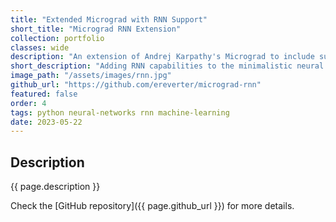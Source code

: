 ```yaml
---
title: "Extended Micrograd with RNN Support"
short_title: "Micrograd RNN Extension"
collection: portfolio
classes: wide
description: "An extension of Andrej Karpathy's Micrograd to include support for Recurrent Neural Networks (RNNs) in addition to standard neural networks. This project provides a minimalistic yet powerful way to understand and experiment with RNNs."
short_description: "Adding RNN capabilities to the minimalistic neural network framework, Micrograd."
image_path: "/assets/images/rnn.jpg"
github_url: "https://github.com/ereverter/micrograd-rnn"
featured: false
order: 4
tags: python neural-networks rnn machine-learning
date: 2023-05-22
---
```


Description
-----------
{{ page.description }}

Check the [GitHub repository]({{ page.github_url }}) for more details.